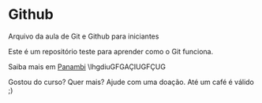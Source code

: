 # Github

Arquivo da aula de Git e Github para iniciantes

Este é um repositório teste para aprender como o Git funciona.

Saiba mais em [Panambi](www.linkedin.com/in/panambi) \lhgdiuGFGAÇIUGFÇUG


Gostou do curso? Quer mais? Ajude com uma doação. Até um café é válido ;)

